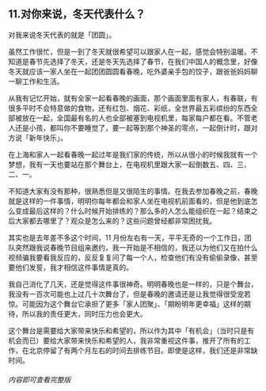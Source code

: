 ## 11.对你来说，冬天代表什么？
对我来说冬天代表的就是「团圆」。


虽然工作很忙，但是一到了冬天就很希望可以跟家人在一起，感觉会特别温暖。不知道是春节先选择了冬天，还是冬天先选择了春节，在我们中国人的概念里，好像冬天就应该一家人坐在一起团团圆圆看春晚，吃外婆亲手包的饺子，跟爸爸妈妈聊一聊工作和生活。


从我有记忆开始，就有全家一起看春晚的画面，那个画面里面有家人，有春联，有很多平时不会特意做的食物，还有红包、烟花、彩纸，全世界最五彩缤纷的东西全部被放在一起，全国最有名的人也全部被塞到电视机里，每家每户都在看。不管老人还是小孩，都叫你不要睡觉了，要一起等到那个神圣的零点，一起倒计时，跟对方说「新年快乐」。 


在上海和家人一起看春晚一起过年是我们家的传统，所以从很小的时候我就有一个梦想，我有一天也要站在那个舞台上，在电视机里跟大家一起倒数五、四、三、二、一。


不知道大家有没有那种，很熟悉但是又很陌生的事情。在我去参加春晚之前，春晚就是这样的一件事情，明明你每年都会和家人坐在电视机前面看的，但是他到底怎么变成最后这样的？什么时候开始排练的？那么多的人怎么能组织在一起？结束之后大家都去哪里了？观众是怎么来的？这些问题曾经都非常困扰我。


其实也是去年差不多这个时间，11 月份左右有一天，平平无奇的一个工作日，团队突然跟我说春晚节目组来邀约，我一开始是不相信的，我还以为他们又在拍什么视频骗我要看我反应的，反反复复问了每一个人，检查他们有没有偷偷录像，甚至要他们发誓，我才相信这件事情是真的。


我自己消化了几天，还是觉得这件事很神奇。明明春晚也是一样的，只是个舞台，我没有一百次可能也上过几十次舞台了，但是春晚的邀请还是让我觉得很受宠若惊。可能因为这个舞台它承担了更多「家人团聚」、「期盼明年更幸福」这样的期待，所以我的责任更大，同时压力也会更大。 


这个舞台是需要给大家带来快乐和希望的，所以作为其中「有机会」（当时只是有机会而已）要给大家带来快乐和希望的人，我非常重视这件事，推开了所有的工作，在北京停留了有两个月左右的时间去排练节目。即使是这样，我们还是非常缺时间。 


###### 内容即可查看完整版
